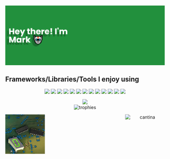 <p align="center">
  <img alt="banner" src="./assets/banner2.png"</img>
</p>

## Frameworks/Libraries/Tools I enjoy using

<p align="center">  
  <img  src="https://readme-components.vercel.app/api?component=logo&logo=c&animation=spin&fill=000000&textfill=3DDC84&svgfill=A8B9CC">
  <img  src="https://readme-components.vercel.app/api?component=logo&logo=arduino&animation=spin&fill=000000&textfill=3DDC84&svgfill=00878F">
  <img  src="https://readme-components.vercel.app/api?component=logo&logo=raspberryPi&animation=spin&fill=000000&textfill=3DDC84&svgfill=A22846">
  <img  src="https://readme-components.vercel.app/api?component=logo&logo=python&animation=spin&fill=000000&textfill=3DDC84&svgfill=3776AB">
  <img  src="https://readme-components.vercel.app/api?component=logo&logo=react&animation=spin&fill=000000&textfill=3DDC84&svgfill=15d8fe">  
  <img  src="https://readme-components.vercel.app/api?component=logo&logo=typescript&fill=000000&textfill=3DDC84&svgfill=2d79c7">
  <img  src="https://readme-components.vercel.app/api?component=logo&logo=next.js&fill=000000&textfill=3DDC84&svgfill=ffffff">
  <img  src="https://readme-components.vercel.app/api?component=logo&logo=flask&fill=000000&textfill=3DDC84&svgfill=ffffff">
  <img  src="https://readme-components.vercel.app/api?component=logo&logo=firebase&fill=000000&textfill=3DDC84&svgfill=ffca28">
  <img  src="https://readme-components.vercel.app/api?component=logo&logo=socket.io&fill=000000&textfill=3DDC84&svgfill=ffffff&animation=spin">
  <img  src="https://readme-components.vercel.app/api?component=logo&logo=godotengine&fill=000000&textfill=3DDC84&svgfill=478CBF&animation=spin">
  <img  src="https://readme-components.vercel.app/api?component=logo&logo=.net&fill=000000&textfill=3DDC84&svgfill=512BD4">
  <img  src="https://readme-components.vercel.app/api?component=logo&logo=microsoftsqlserver&fill=000000&textfill=3DDC84&svgfill=CC2927">
</p>

<div align='center'>
  <img align=top src='https://github-readme-stats.vercel.app/api/top-langs/?username=m-foskett&langs_count=12&layout=compact&theme=chartreuse-dark'  </img>
</div>

<div align='center'>
  <img align='top' alt="trophies" src="https://github-profile-trophy.vercel.app/?username=m-foskett&row=2&column=3&theme=matrix&margin-w=15&margin-h=15&no-bg=true&title=PullRequest,Commits,Experience,Repositories,Stars,MultiLanguage" />
</div>
<p align="center">
  <img align='left' alt="7segment" width="125px" src="./assets/7_segment.gif" /img>
  <img align='right' alt="cantina" width="125px" src="https://user-images.githubusercontent.com/39360732/233834356-c695028d-4d2e-45c4-9129-e9c6da40e207.gif" /img>
</p>
